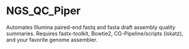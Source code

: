 # NGS_QC_Piper
Automates Illumina paired-end fastq and fasta draft assembly quality summaries. Requires fastx-toolkit, Bowtie2, CG-Pipeline/scripts (lskatz), and your favorite genome assembler.
